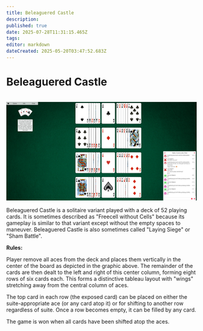 ```yaml
---
title: Beleaguered Castle
description: 
published: true
date: 2025-07-28T11:31:15.465Z
tags: 
editor: markdown
dateCreated: 2025-05-20T03:47:52.683Z
---
```


# Beleaguered Castle

<br>
<img src="/img/beleaguered.png" />

Beleaguered Castle is a solitaire variant played with a deck of 52 playing cards. It is sometimes described as "Freecell without Cells" because its gameplay is similar to that variant except without the empty spaces to maneuver. Beleaguered Castle is also sometimes called "Laying Siege" or "Sham Battle".

**Rules:**

Player remove all aces from the deck and places them vertically in the center of the board as depicted in the graphic above. The remainder of the cards are then dealt to the left and right of this center column, forming eight rows of six cards each. This forms a distinctive tableau layout with "wings" stretching away from the central column of aces.

The top card in each row (the exposed card) can be placed on either the suite-appropriate ace (or any card atop it) or for shifting to another row regardless of suite. Once a row becomes empty, it can be filled by any card.

The game is won when all cards have been shifted atop the aces.